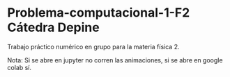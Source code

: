 # Problema-computacional-1-F2 Cátedra Depine
Trabajo práctico numérico en grupo para la materia física 2. 

Nota: Si se abre en jupyter no corren las animaciones, si se abre en google colab sí.
